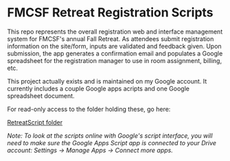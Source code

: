 # FMCSF Retreat Registration Scripts

This repo represents the overall registration web and interface management system for FMCSF's annual Fall Retreat. 
As attendees submit registration information on the site/form, inputs are validated and feedback given.
Upon submission, the app generates a confirmation email and populates a Google spreadsheet for the registration
manager to use in room assignment, billing, etc.

This project actually exists and is maintained on my Google account. 
It currently includes a couple Google apps acripts and one Google spreadsheet document.

For read-only access to the folder holding these, go here:

[RetreatScript folder](https://drive.google.com/drive/folders/1-NnoXKLPPubXE2-a4MsgHEuAiKUJerUT?usp=sharing)

_Note: To look at the scripts online with Google's script interface, you will need to make sure
the Google Apps Script app is connected to your Drive account: Settings -> Manage Apps -> Connect more apps._

